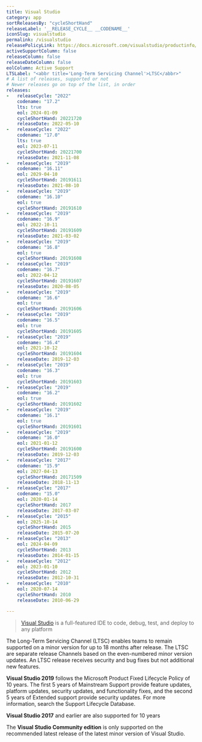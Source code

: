 ```yaml
---
title: Visual Studio
category: app
sortReleasesBy: "cycleShortHand"
releaseLabel: '__RELEASE_CYCLE__ __CODENAME__'
iconSlug: visualstudio
permalink: /visualstudio
releasePolicyLink: https://docs.microsoft.com/visualstudio/productinfo/vs-servicing
activeSupportColumn: false
releaseColumn: false
releaseDateColumn: false
eolColumn: Active Support
LTSLabel: "<abbr title='Long-Term Servicing Channel'>LTSC</abbr>"
# A list of releases, supported or not
# Newer releases go on top of the list, in order
releases:
-   releaseCycle: "2022"
    codename: "17.2"
    lts: true
    eol: 2024-01-09
    cycleShortHand: 20221720
    releaseDate: 2022-05-10
-   releaseCycle: "2022"
    codename: "17.0"
    lts: true
    eol: 2023-07-11
    cycleShortHand: 20221700
    releaseDate: 2021-11-08
-   releaseCycle: "2019"
    codename: "16.11"
    eol: 2029-04-10
    cycleShortHand: 20191611
    releaseDate: 2021-08-10
-   releaseCycle: "2019"
    codename: "16.10"
    eol: true
    cycleShortHand: 20191610
-   releaseCycle: "2019"
    codename: "16.9"
    eol: 2022-10-11
    cycleShortHand: 20191609
    releaseDate: 2021-03-02
-   releaseCycle: "2019"
    codename: "16.8"
    eol: true
    cycleShortHand: 20191608
-   releaseCycle: "2019"
    codename: "16.7"
    eol: 2022-04-12
    cycleShortHand: 20191607
    releaseDate: 2020-08-05
-   releaseCycle: "2019"
    codename: "16.6"
    eol: true
    cycleShortHand: 20191606
-   releaseCycle: "2019"
    codename: "16.5"
    eol: true
    cycleShortHand: 20191605
-   releaseCycle: "2019"
    codename: "16.4"
    eol: 2021-10-12
    cycleShortHand: 20191604
    releaseDate: 2019-12-03
-   releaseCycle: "2019"
    codename: "16.3"
    eol: true
    cycleShortHand: 20191603
-   releaseCycle: "2019"
    codename: "16.2"
    eol: true
    cycleShortHand: 20191602
-   releaseCycle: "2019"
    codename: "16.1"
    eol: true
    cycleShortHand: 20191601
-   releaseCycle: "2019"
    codename: "16.0"
    eol: 2021-01-12
    cycleShortHand: 20191600
    releaseDate: 2019-12-03
-   releaseCycle: "2017"
    codename: "15.9"
    eol: 2027-04-13
    cycleShortHand: 20171509
    releaseDate: 2018-11-13
-   releaseCycle: "2017"
    codename: "15.0"
    eol: 2020-01-14
    cycleShortHand: 2017
    releaseDate: 2017-03-07
-   releaseCycle: "2015"
    eol: 2025-10-14
    cycleShortHand: 2015
    releaseDate: 2015-07-20
-   releaseCycle: "2013"
    eol: 2024-04-09
    cycleShortHand: 2013
    releaseDate: 2014-01-15
-   releaseCycle: "2012"
    eol: 2023-01-10
    cycleShortHand: 2012
    releaseDate: 2012-10-31
-   releaseCycle: "2010"
    eol: 2020-07-14
    cycleShortHand: 2010
    releaseDate: 2010-06-29

---
```


> [Visual Studio](https://visualstudio.microsoft.com/) is a full-featured IDE to code, debug, test, and deploy to any platform  

The Long-Term Servicing Channel (LTSC) enables teams to remain supported on a minor version for up to 18 months after release. The LTSC are separate release Channels based on the even-numbered minor version updates. An LTSC release receives security and bug fixes but not additional new features.

**Visual Studio 2019** follows the Microsoft Product Fixed Lifecycle Policy of 10 years. The first 5 years of Mainstream Support provide feature updates, platform updates, security updates, and functionality fixes, and the second 5 years of Extended support provide security updates. For more information, search the Support Lifecycle Database.

**Visual Studio 2017** and earlier are also supported for 10 years

The **Visual Studio Community edition** is only supported on the recommended latest release of the latest minor version of Visual Studio.

